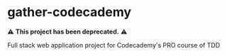 # gather-codecademy

⚠️ **This project has been deprecated.** ⚠️

Full stack web application project for Codecademy's PRO course of TDD
